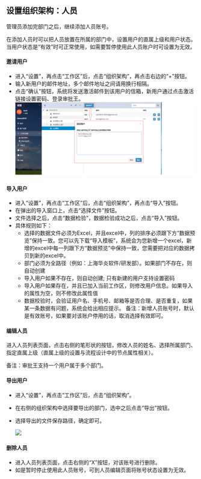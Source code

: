 ## 设置组织架构：人员
  管理员添加完部门之后，继续添加人员账号。
  
  在添加人员时可以把人员放置在所属的部门中，设置用户的直属上级和用户状态。当用户状态是“有效”时可正常使用，如需要暂停使用此人员账户时可设置为无效。

   
#### 邀请用户
- 进入“设置”，再点击“工作区”后，点击“组织架构”，再点击右边的“+”按钮。
- 输入新用户的邮件地址，多个邮件地址之间请用换行相隔。
- 点击“确认”按钮，系统将发送激活邮件到该用户的信箱，新用户通过点击激活链接设置密码、登录审批王。
![](images/人员.png)

#### 导入用户
- 进入“设置”，再点击“工作区”后，点击“组织架构”，再点击“导入”按钮。
- 在弹出的导入窗口上，点击“选择文件”按钮。
- 文件选择之后，点击“数据检验”，数据检验成功之后，点击“导入”按钮。
- 具体规则如下：
    - 选择的数据文件必须为Excel，并且excel中，列的排序必须跟下方“数据预览”保持一致。您可以先下载“导入模板”，系统会为您新增一个excel，新增的excel中每一列跟下方“数据预览”中保持一致，您需要把对应的数据拷贝到新的excel中。
    - 部门必须为全路径（例如：上海华炎软件/研发部）。如果部门不存在，则自动创建
    - 导入用户如果不存在，则自动创建; 只有新建的用户支持设置密码
    - 导入用户如果存在，并且已加入当前工作区，则修改用户信息。如果导入的属性为空，则不修改此属性值
    - 数据校验时，会验证用户名、手机号、邮箱等是否合理、是否重复，如果某一条数据有问题，系统会给出相应提示。
备注：新增人员账号时，默认是有效账号，如果要对该账户停用的话，取消选择有效即可。

#### 编辑人员
进入人员列表页面，点击右侧的笔形状的按钮，修改人员的姓名、选择所属部门、指定直属上级（直属上级的设置与流程设计中的节点属性相关）。

备注：审批王支持一个用户属于多个部门。

#### 导出用户
- 进入“设置”，再点击“工作区”后，点击“组织架构”。
- 在右侧的组织架构中选择要导出的部门，选中之后点击“导出”按钮。
- 选择导出的文件保存路径，确定即可。
  
   ![](images/导出用户.png)
#### 删除人员
- 进入人员列表页面，点击右侧的“X”按钮，对该账号进行删除。
- 如是暂时停止使用此人员账号，可到人员编辑页面将账号状态设置为无效。

